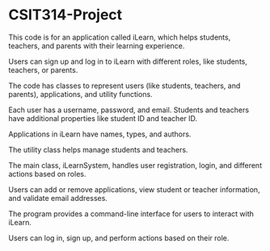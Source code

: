 # CSIT314-Project

This code is for an application called iLearn, which helps students, teachers, and parents with their learning experience.

Users can sign up and log in to iLearn with different roles, like students, teachers, or parents.

The code has classes to represent users (like students, teachers, and parents), applications, and utility functions.

Each user has a username, password, and email. Students and teachers have additional properties like student ID and teacher ID.

Applications in iLearn have names, types, and authors.

The utility class helps manage students and teachers.

The main class, iLearnSystem, handles user registration, login, and different actions based on roles.

Users can add or remove applications, view student or teacher information, and validate email addresses.

The program provides a command-line interface for users to interact with iLearn.

Users can log in, sign up, and perform actions based on their role.
